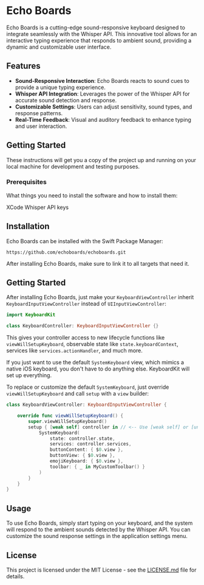 # Echo Boards

Echo Boards is a cutting-edge sound-responsive keyboard designed to integrate seamlessly with the Whisper API. This innovative tool allows for an interactive typing experience that responds to ambient sound, providing a dynamic and customizable user interface.

## Features

- **Sound-Responsive Interaction**: Echo Boards reacts to sound cues to provide a unique typing experience.
- **Whisper API Integration**: Leverages the power of the Whisper API for accurate sound detection and response.
- **Customizable Settings**: Users can adjust sensitivity, sound types, and response patterns.
- **Real-Time Feedback**: Visual and auditory feedback to enhance typing and user interaction.

## Getting Started

These instructions will get you a copy of the project up and running on your local machine for development and testing purposes.

### Prerequisites

What things you need to install the software and how to install them:

XCode
Whisper API keys


## Installation

Echo Boards can be installed with the Swift Package Manager:

```
https://github.com/echoboards/echoboards.git
```

After installing Echo Boards, make sure to link it to all targets that need it.



## Getting Started

After installing Echo Boards, just make your `KeyboardViewController` inherit ``KeyboardInputViewController`` instead of `UIInputViewController`:

```swift
import KeyboardKit

class KeyboardController: KeyboardInputViewController {}
```

This gives your controller access to new lifecycle functions like `viewWillSetupKeyboard`, observable state like `state.keyboardContext`, services like `services.actionHandler`, and much more.

If you just want to use the default `SystemKeyboard` view, which mimics a native iOS keyboard, you don't have to do anything else. KeyboardKit will set up everything.

To replace or customize the default `SystemKeyboard`, just override `viewWillSetupKeyboard` and call `setup` with a `view` builder:

```swift
class KeyboardViewController: KeyboardInputViewController {

    override func viewWillSetupKeyboard() {
        super.viewWillSetupKeyboard()
        setup { [weak self] controller in // <-- Use [weak self] or [unowned self] if you need self here.
            SystemKeyboard(
                state: controller.state,
                services: controller.services,
                buttonContent: { $0.view },
                buttonView: { $0.view },
                emojiKeyboard: { $0.view },
                toolbar: { _ in MyCustomToolbar() }
            )
        }
    }
}
```

## Usage

To use Echo Boards, simply start typing on your keyboard, and the system will respond to the ambient sounds detected by the Whisper API. You can customize the sound response settings in the application settings menu.


## License

This project is licensed under the MIT License - see the [LICENSE.md](LICENSE.md) file for details.


